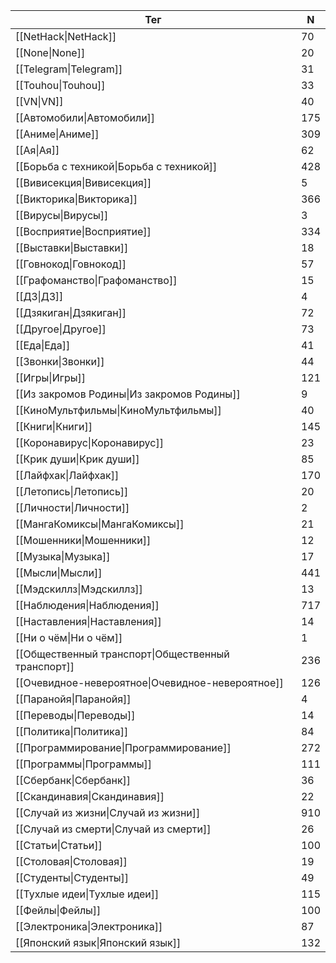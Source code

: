 | Тег | N |
| --- | --- |
| [[NetHack\|NetHack]] | 70 |
| [[None\|None]] | 20 |
| [[Telegram\|Telegram]] | 31 |
| [[Touhou\|Touhou]] | 33 |
| [[VN\|VN]] | 40 |
| [[Автомобили\|Автомобили]] | 175 |
| [[Аниме\|Аниме]] | 309 |
| [[Ая\|Ая]] | 62 |
| [[Борьба с техникой\|Борьба с техникой]] | 428 |
| [[Вивисекция\|Вивисекция]] | 5 |
| [[Викторика\|Викторика]] | 366 |
| [[Вирусы\|Вирусы]] | 3 |
| [[Восприятие\|Восприятие]] | 334 |
| [[Выставки\|Выставки]] | 18 |
| [[Говнокод\|Говнокод]] | 57 |
| [[Графоманство\|Графоманство]] | 15 |
| [[ДЗ\|ДЗ]] | 4 |
| [[Дзякиган\|Дзякиган]] | 72 |
| [[Другое\|Другое]] | 73 |
| [[Еда\|Еда]] | 41 |
| [[Звонки\|Звонки]] | 44 |
| [[Игры\|Игры]] | 121 |
| [[Из закромов Родины\|Из закромов Родины]] | 9 |
| [[КиноМультфильмы\|КиноМультфильмы]] | 40 |
| [[Книги\|Книги]] | 145 |
| [[Коронавирус\|Коронавирус]] | 23 |
| [[Крик души\|Крик души]] | 85 |
| [[Лайфхак\|Лайфхак]] | 170 |
| [[Летопись\|Летопись]] | 20 |
| [[Личности\|Личности]] | 2 |
| [[МангаКомиксы\|МангаКомиксы]] | 21 |
| [[Мошенники\|Мошенники]] | 12 |
| [[Музыка\|Музыка]] | 17 |
| [[Мысли\|Мысли]] | 441 |
| [[Мэдскиллз\|Мэдскиллз]] | 13 |
| [[Наблюдения\|Наблюдения]] | 717 |
| [[Наставления\|Наставления]] | 14 |
| [[Ни о чём\|Ни о чём]] | 1 |
| [[Общественный транспорт\|Общественный транспорт]] | 236 |
| [[Очевидное-невероятное\|Очевидное-невероятное]] | 126 |
| [[Паранойя\|Паранойя]] | 4 |
| [[Переводы\|Переводы]] | 14 |
| [[Политика\|Политика]] | 84 |
| [[Программирование\|Программирование]] | 272 |
| [[Программы\|Программы]] | 111 |
| [[Сбербанк\|Сбербанк]] | 36 |
| [[Скандинавия\|Скандинавия]] | 22 |
| [[Случай из жизни\|Случай из жизни]] | 910 |
| [[Случай из смерти\|Случай из смерти]] | 26 |
| [[Статьи\|Статьи]] | 100 |
| [[Столовая\|Столовая]] | 19 |
| [[Студенты\|Студенты]] | 49 |
| [[Тухлые идеи\|Тухлые идеи]] | 115 |
| [[Фейлы\|Фейлы]] | 100 |
| [[Электроника\|Электроника]] | 87 |
| [[Японский язык\|Японский язык]] | 132 |
